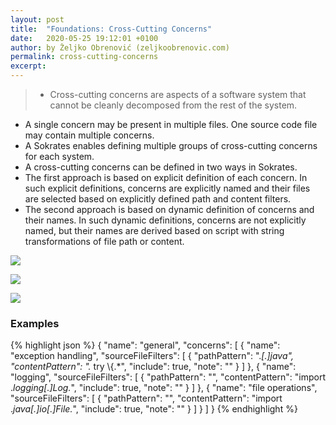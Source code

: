 ```yaml
---
layout: post
title:  "Foundations: Cross-Cutting Concerns"
date:   2020-05-25 19:12:01 +0100
author: by Željko Obrenović (zeljkoobrenovic.com)
permalink: cross-cutting-concerns
excerpt:
---
```

> * Cross-cutting concerns are aspects of a software system that cannot be cleanly decomposed from the rest of the system.
* A single concern may be present in multiple files. One source code file may contain multiple concerns.
* A Sokrates enables defining multiple groups of cross-cutting concerns for each system.
* A cross-cutting concerns can be defined in two ways in Sokrates.
* The first approach is based on explicit definition of each concern. In such explicit definitions, concerns are explicitly named and their files are selected based on explicitly defined path and content filters.
* The second approach is based on dynamic definition of concerns and their names. In such dynamic definitions, concerns are not explicitly named, but their names are derived based on script with string transformations of file path or content.

![](assets/images/sokrates/cross-cutting-concerns-static.png)

![](assets/images/sokrates/cross-cutting-concerns-dynamic-1.png)

![](assets/images/sokrates/cross-cutting-concerns-dynamic-2.png)

### Examples

{% highlight json %}
{
    "name": "general",
    "concerns": [
        {
            "name": "exception handling",
            "sourceFileFilters": [
                {
                    "pathPattern": ".*[.]java",
                    "contentPattern": ".* try \\{.*",
                    "include": true,
                    "note": ""
                }
            ]
        },
        {
            "name": "logging",
            "sourceFileFilters": [
                {
                    "pathPattern": "",
                    "contentPattern": "import .*logging[.]Log.*",
                    "include": true,
                    "note": ""
                }
            ]
        },
        {
            "name": "file operations",
            "sourceFileFilters": [
                {
                    "pathPattern": "",
                    "contentPattern": "import .*java[.]io[.]File.*",
                    "include": true,
                    "note": ""
                }
            ]
        }
    ]
}
{% endhighlight %}
